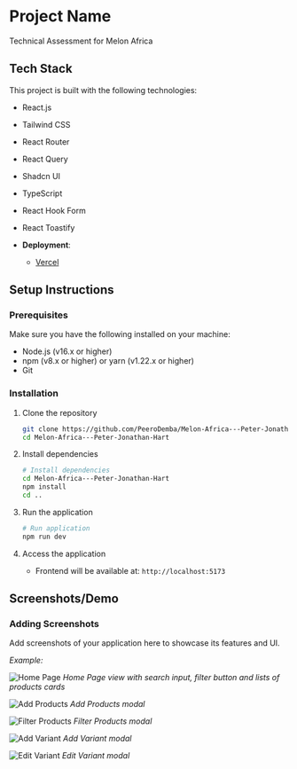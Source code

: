 # Project Name

Technical Assessment for Melon Africa

## Tech Stack

This project is built with the following technologies:

- React.js
- Tailwind CSS
- React Router
- React Query
- Shadcn UI
- TypeScript
- React Hook Form
- React Toastify

- **Deployment**:
  - [Vercel](https://melon-africa-peter-jonathan-hart.vercel.app/)

## Setup Instructions

### Prerequisites

Make sure you have the following installed on your machine:

- Node.js (v16.x or higher)
- npm (v8.x or higher) or yarn (v1.22.x or higher)
- Git

### Installation

1. Clone the repository

   ```bash
   git clone https://github.com/PeeroDemba/Melon-Africa---Peter-Jonathan-Hart.git
   cd Melon-Africa---Peter-Jonathan-Hart
   ```

2. Install dependencies

   ```bash
   # Install dependencies
   cd Melon-Africa---Peter-Jonathan-Hart
   npm install
   cd ..
   ```

3. Run the application

   ```bash
   # Run application
   npm run dev
   ```

4. Access the application

   - Frontend will be available at: `http://localhost:5173`

## Screenshots/Demo

### Adding Screenshots

Add screenshots of your application here to showcase its features and UI.

_Example:_

![Home Page](https://collection.cloudinary.com/dqhl9cbt6/e7675c5f5772cbb429ee9236ed7209f2)
_Home Page view with search input, filter button and lists of products cards_

![Add Products](https://collection.cloudinary.com/dqhl9cbt6/e7675c5f5772cbb429ee9236ed7209f2)
_Add Products modal_

![Filter Products](https://collection.cloudinary.com/dqhl9cbt6/e7675c5f5772cbb429ee9236ed7209f2)
_Filter Products modal_

![Add Variant](https://collection.cloudinary.com/dqhl9cbt6/e7675c5f5772cbb429ee9236ed7209f2)
_Add Variant modal_

![Edit Variant](https://collection.cloudinary.com/dqhl9cbt6/e7675c5f5772cbb429ee9236ed7209f2)
_Edit Variant modal_
